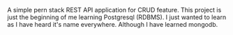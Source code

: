 A simple pern stack REST API application for CRUD feature. This project is just the beginning of me learning Postgresql (RDBMS). I just wanted to learn as I have heard it's name everywhere. 
Although I have learned mongodb.

